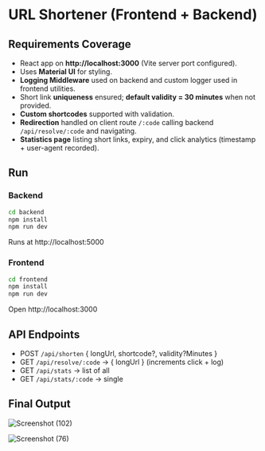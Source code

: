 # URL Shortener (Frontend + Backend)

## Requirements Coverage
- React app on **http://localhost:3000** (Vite server port configured).
- Uses **Material UI** for styling.
- **Logging Middleware** used on backend and custom logger used in frontend utilities.
- Short link **uniqueness** ensured; **default validity = 30 minutes** when not provided.
- **Custom shortcodes** supported with validation.
- **Redirection** handled on client route `/:code` calling backend `/api/resolve/:code` and navigating.
- **Statistics page** listing short links, expiry, and click analytics (timestamp + user-agent recorded).

## Run
### Backend
```bash
cd backend
npm install
npm run dev
```
Runs at http://localhost:5000

### Frontend
```bash
cd frontend
npm install
npm run dev
```
Open http://localhost:3000

## API Endpoints
- POST `/api/shorten` { longUrl, shortcode?, validity?Minutes }
- GET  `/api/resolve/:code` → { longUrl } (increments click + log)
- GET  `/api/stats` → list of all
- GET  `/api/stats/:code` → single

## Final Output

![Screenshot (102)](https://github.com/user-attachments/assets/0c8c54f5-4154-4ac1-925c-e763b9208d15)

![Screenshot (76)](https://github.com/user-attachments/assets/f3a54759-5b2a-4c40-ad24-e358b7efd6d7)

